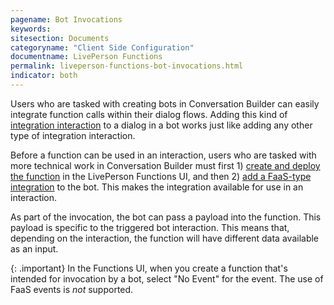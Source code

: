 ```yaml
---
pagename: Bot Invocations
keywords:
sitesection: Documents
categoryname: "Client Side Configuration"
documentname: LivePerson Functions
permalink: liveperson-functions-bot-invocations.html
indicator: both
---
```


Users who are tasked with creating bots in Conversation Builder can easily integrate function calls within their dialog flows. Adding this kind of [integration interaction](conversation-builder-conversation-builder-interactions.html#integrations) to a dialog in a bot works just like adding any other type of integration interaction.

Before a function can be used in an interaction, users who are tasked with more technical work in Conversation Builder must first 1) [create and deploy the function](liveperson-functions-getting-started.html) in the LivePerson Functions UI, and then 2) [add a FaaS-type integration](conversation-builder-conversation-builder-integrations.html#add-a-faas-integration) to the bot. This makes the integration available for use in an interaction.

As part of the invocation, the bot can pass a payload into the function. This payload is specific to the triggered bot interaction. This means that, depending on the interaction, the function will have different data available as an input.

{: .important}
In the Functions UI, when you create a function that's intended for invocation by a bot, select "No Event" for the event. The use of FaaS events is *not* supported.